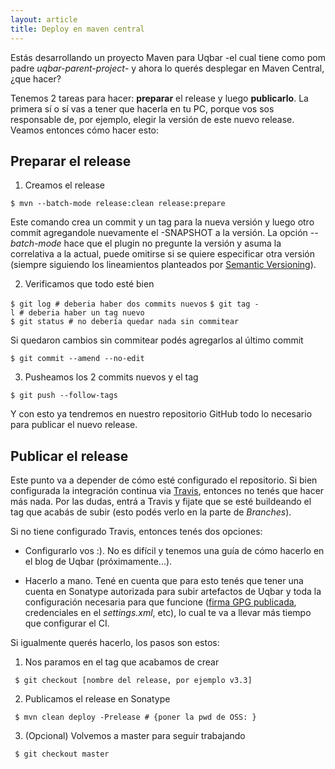 ```yaml
---
layout: article
title: Deploy en maven central
---
```


Estás desarrollando un proyecto Maven para Uqbar -el cual tiene como pom padre *uqbar-parent-project*- y ahora lo querés desplegar en Maven Central, ¿que hacer?

Tenemos 2 tareas para hacer: **preparar** el release y luego **publicarlo**. La primera sí o sí vas a tener que hacerla en tu PC, porque vos sos responsable de, por ejemplo, elegir la versión de este nuevo release. Veamos entonces cómo hacer esto:

Preparar el release
-------------------

1. Creamos el release

`$ mvn --batch-mode release:clean release:prepare`

Este comando crea un commit y un tag para la nueva versión y luego otro commit agregandole nuevamente el -SNAPSHOT a la versión. La opción *--batch-mode* hace que el plugin no pregunte la versión y asuma la correlativa a la actual, puede omitirse si se quiere especificar otra versión (siempre siguiendo los lineamientos planteados por [Semantic Versioning](http://semver.org/)).

2. Verificamos que todo esté bien

`$ git log # deberia haber dos commits nuevos`
`$ git tag -l # deberia haber un tag nuevo`
`$ git status # no debería quedar nada sin commitear`

Si quedaron cambios sin commitear podés agregarlos al último commit

`$ git commit --amend --no-edit`

3. Pusheamos los 2 commits nuevos y el tag

`$ git push --follow-tags`

Y con esto ya tendremos en nuestro repositorio GitHub todo lo necesario para publicar el nuevo release.

Publicar el release
-------------------

Este punto va a depender de cómo esté configurado el repositorio. Si bien configurada la integración continua via [Travis](https://travis-ci.org/), entonces no tenés que hacer más nada. Por las dudas, entrá a Travis y fijate que se esté buildeando el tag que acabás de subir (esto podés verlo en la parte de *Branches*).

Si no tiene configurado Travis, entonces tenés dos opciones:

- Configurarlo vos :). No es difícil y tenemos una guía de cómo hacerlo en el blog de Uqbar (próximamente...).

- Hacerlo a mano. Tené en cuenta que para esto tenés que tener una cuenta en Sonatype autorizada para subir artefactos de Uqbar y toda la configuración necesaria para que funcione ([firma GPG publicada](http://central.sonatype.org/pages/working-with-pgp-signatures.html), credenciales en el *settings.xml*, etc), lo cual te va a llevar más tiempo que configurar el CI.

Si igualmente querés hacerlo, los pasos son estos:

1. Nos paramos en el tag que acabamos de crear

` $ git checkout [nombre del release, por ejemplo v3.3]`

2. Publicamos el release en Sonatype

` $ mvn clean deploy -Prelease # {poner la pwd de OSS: }`

3. (Opcional) Volvemos a master para seguir trabajando

` $ git checkout master`
